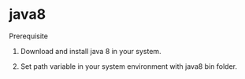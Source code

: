 # java8

Prerequisite

1. Download and install java 8 in your system.

2. Set path variable in your system environment with java8 bin folder.
